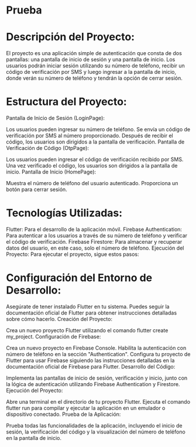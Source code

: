# Prueba

# Descripción del Proyecto:

El proyecto es una aplicación simple de autenticación que consta de dos pantallas: una pantalla de inicio de sesión y una pantalla de inicio. Los usuarios podrán iniciar sesión utilizando su número de teléfono, recibir un código de verificación por SMS y luego ingresar a la pantalla de inicio, donde verán su número de teléfono y tendrán la opción de cerrar sesión.

# Estructura del Proyecto:

Pantalla de Inicio de Sesión (LoginPage):

Los usuarios pueden ingresar su número de teléfono.
Se envía un código de verificación por SMS al número proporcionado.
Después de recibir el código, los usuarios son dirigidos a la pantalla de verificación.
Pantalla de Verificación de Código (OtpPage):

Los usuarios pueden ingresar el código de verificación recibido por SMS.
Una vez verificado el código, los usuarios son dirigidos a la pantalla de inicio.
Pantalla de Inicio (HomePage):

Muestra el número de teléfono del usuario autenticado.
Proporciona un botón para cerrar sesión.
# Tecnologías Utilizadas:

Flutter: Para el desarrollo de la aplicación móvil.
Firebase Authentication: Para autenticar a los usuarios a través de su número de teléfono y verificar el código de verificación.
Firebase Firestore: Para almacenar y recuperar datos del usuario, en este caso, solo el número de teléfono.
Ejecución del Proyecto:
Para ejecutar el proyecto, sigue estos pasos:

# Configuración del Entorno de Desarrollo:

Asegúrate de tener instalado Flutter en tu sistema. Puedes seguir la documentación oficial de Flutter para obtener instrucciones detalladas sobre cómo hacerlo.
Creación del Proyecto:

Crea un nuevo proyecto Flutter utilizando el comando flutter create my_project.
Configuración de Firebase:

Crea un nuevo proyecto en Firebase Console.
Habilita la autenticación con número de teléfono en la sección "Authentication".
Configura tu proyecto de Flutter para usar Firebase siguiendo las instrucciones detalladas en la documentación oficial de Firebase para Flutter.
Desarrollo del Código:

Implementa las pantallas de inicio de sesión, verificación y inicio, junto con la lógica de autenticación utilizando Firebase Authentication y Firestore.
Ejecución del Proyecto:

Abre una terminal en el directorio de tu proyecto Flutter.
Ejecuta el comando flutter run para compilar y ejecutar la aplicación en un emulador o dispositivo conectado.
Prueba de la Aplicación:

Prueba todas las funcionalidades de la aplicación, incluyendo el inicio de sesión, la verificación del código y la visualización del número de teléfono en la pantalla de inicio.

